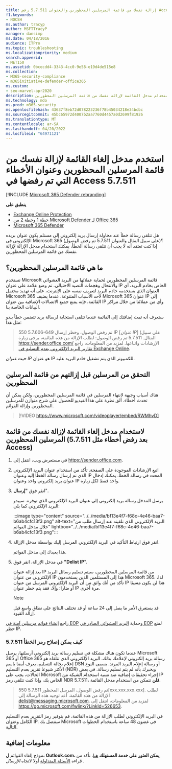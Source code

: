 ```yaml
---
title: إزالة نفسك من قائمة المرسلين المحظورين والعنوان 5.7.511 رفض Access الأخطاء
f1.keywords:
- NOCSH
ms.author: tracyp
author: MSFTTracyP
manager: dansimp
ms.date: 04/18/2016
audience: ITPro
ms.topic: troubleshooting
ms.localizationpriority: medium
search.appverid:
- MET150
ms.assetid: 0bcecdd4-3343-4cc0-9e58-e19d4de515e8
ms.collection:
- M365-security-compliance
- m365initiative-defender-office365
ms.custom:
- seo-marvel-apr2020
description: في هذه المقالة، ستتعلم كيفية استخدام مدخل القائمة لإزالة نفسك من قائمة المرسلين المحظورين Microsoft 365. هذه هي أفضل استجابة لعنوان 5.7.511 تم رفض أخطاء Access.
ms.technology: mdo
ms.prod: m365-security
ms.openlocfilehash: 43637f8eb72d078223236f78b45034218e34bcbc
ms.sourcegitcommit: 45bc65972d4007b2aa7760d4457a0d2699f81926
ms.translationtype: MT
ms.contentlocale: ar-SA
ms.lasthandoff: 04/20/2022
ms.locfileid: "64971121"
---
```

# <a name="use-the-delist-portal-to-remove-yourself-from-the-blocked-senders-list-and-address-57511-access-denied-errors"></a>استخدم مدخل إلغاء القائمة لإزالة نفسك من قائمة المرسلين المحظورين وعنوان الأخطاء التي تم رفضها في Access 5.7.511

[!INCLUDE [Microsoft 365 Defender rebranding](../includes/microsoft-defender-for-office.md)]

**ينطبق على**
- [Exchange Online Protection](exchange-online-protection-overview.md)
- [خطة 1 وخطة 2 من Microsoft Defender لـ Office 365](defender-for-office-365.md)
- [Microsoft 365 Defender](../defender/microsoft-365-defender.md)

هل تتلقى رسالة خطأ عند محاولة إرسال بريد إلكتروني إلى مستلم يكون عنوان بريده الإلكتروني في Microsoft 365 (على سبيل المثال والعنوان 5.7.511 تم رفض الوصول)؟ إذا كنت تعتقد أنه لا يجب أن تتلقى رسالة الخطأ، يمكنك استخدام مدخل الإزالة لإزالة نفسك من قائمة المرسلين المحظورين.

## <a name="what-is-the-blocked-senders-list"></a>ما هي قائمة المرسلين المحظورين؟

تستخدم Microsoft قائمة المرسلين المحظورين لحماية عملائها من البريد العشوائي والانتحال وهجمات التصيد الاحتيالي. تم وضع علامة على عنوان IP الخاص بخادم البريد، أي العنوان الذي يستخدمه خادم البريد لتعريف نفسه على الإنترنت، على أنه تهديد محتمل Microsoft 365 لأحد الأسباب المتنوعة. عندما يضيف Microsoft 365 عنوان IP إلى القائمة، فإنه يمنع جميع الاتصالات الإضافية بين عنوان IP وأي من عملائنا من خلال مراكز البيانات الخاصة بنا.

ستعرف أنه تمت إضافتك إلى القائمة عندما تتلقى استجابة لرسالة بريد تتضمن خطأ يبدو مثل هذا:

> 550 5.7.606-649 تم رفض الوصول، وحظر إرسال IP [_عنوان IP_] (على سبيل المثال. 5.7.511 تم رفض الوصول: لطلب الإزالة من هذه القائمة، يرجى زيارة <https://sender.office.com/> الإرشادات واتباعها. لمزيد من المعلومات، راجع [تقارير البريد الإلكتروني بعدم التسليم في Exchange Online](/Exchange/mail-flow-best-practices/non-delivery-reports-in-exchange-online/non-delivery-reports-in-exchange-online).

حيث  _عنوان IP_ هو عنوان IP للكمبيوتر الذي يتم تشغيل خادم البريد عليه.

## <a name="verify-senders-before-removing-them-from-the-blocked-senders-list"></a>التحقق من المرسلين قبل إزالتهم من قائمة المرسلين المحظورين

هناك أسباب وجيهة لانتهاء المرسلين في قائمة المرسلين المحظورين، ولكن يمكن أن تحدث أخطاء. ألق نظرة على هذا الفيديو للحصول على شرح متوازن للمرسلين المحظورين وإزالة القوائم.
<p>

> [!VIDEO https://www.microsoft.com/videoplayer/embed/RWMhvD]

## <a name="to-use-delist-portal-to-remove-yourself-from-the-blocked-senders-list-after-errors-like-57511-access-denied"></a>لاستخدام مدخل إلغاء القائمة لإزالة نفسك من قائمة المرسلين المحظورين (بعد رفض أخطاء مثل 5.7.511 Access)

1. في مستعرض ويب، انتقل إلى <https://sender.office.com>.

2. اتبع الإرشادات الموجودة على الصفحة. تأكد من استخدام عنوان البريد الإلكتروني الذي تم إرسال رسالة الخطأ إليه وعنوان IP المحدد في رسالة الخطأ. يمكنك إدخال عنوان بريد إلكتروني واحد وعنوان IP واحد فقط لكل زيارة.

3. انقر فوق **"إرسال**".

    يرسل المدخل رسالة بريد إلكتروني إلى عنوان البريد الإلكتروني الذي توفره. سيبدو البريد الإلكتروني كما يلي:

    :::image type="content" source="../../media/bf13e4f7-f68c-4e46-baa7-b6ab4cfc13f3.png" alt-text="البريد الإلكتروني الذي تلقيته عند إرسال طلب من خلال مدخل القوائم" lightbox="../../media/bf13e4f7-f68c-4e46-baa7-b6ab4cfc13f3.png":::

4. انقر فوق ارتباط التأكيد في البريد الإلكتروني المرسل إليك بواسطة مدخل الإزالة.

    هذا يعيدك إلى مدخل القوائم.

5. في مدخل الإزالة، انقر فوق **"Delist IP**".

    بعد إزالة عنوان IP من قائمة المرسلين المحظورين، سيتم تسليم رسائل البريد الإلكتروني من عنوان IP هذا إلى المستلمين الذين يستخدمون Microsoft 365. لذا، تأكد من أنك واثق من أن البريد الإلكتروني المرسل من عنوان IP هذا لن يكون مسيئا أو ضارا؛ وإلا، فقد يتم حظر عنوان IP مرة أخرى.

    > [!NOTE]
    > قد يستغرق الأمر ما يصل إلى 24 ساعة أو قد تختلف النتائج على نطاق واسع قبل إزالة القيود.

راجع [إنشاء قوائم مرسلين آمنة في EOP](create-safe-sender-lists-in-office-365.md) وحماية [البريد العشوائي الصادر في EOP](outbound-spam-controls.md) لمنع حظر IP.

### <a name="how-do-fix-error-code-57511"></a>كيف يمكن إصلاح رمز الخطأ 5.7.511

عندما تكون هناك مشكلة في تسليم رسالة بريد إلكتروني أرسلتها، يرسل Microsoft 365 أو Office 365 رسالة بريد إلكتروني لإعلامك بذلك. البريد الإلكتروني الذي تتلقاه هو إعلام بحالة التسليم، يعرف أيضا باسم DSN أو رسالة إعلام البريد المرتد. يسمى النوع الأكثر شيوعا تقرير بعدم التسليم (NDR) ويخبرك بأنه لم يتم تسليم رسالة. في بعض الحالات، يجب على Microsoft إجراء تحقيقات إضافية ضد نسبة استخدام الشبكة من IP الخاص بك، وإذا كنت تتلقى رمز NDR 5.7.511، **فلن** تتمكن من استخدام مدخل القائمة.

> 550 5.7.511 تم رفض الوصول، المرسل المحظور[xxx.xxx.xxx.xxx]. لطلب الإزالة من هذه القائمة، أعد توجيه هذه الرسالة إلى delist@messaging.microsoft.com. لمزيد من المعلومات، انتقل إلى <https://go.microsoft.com/fwlink/?LinkId=526653>.

في البريد الإلكتروني لطلب الإزالة من هذه القائمة، قم بتوفير رمز التقرير بعدم التسليم الكامل وعنوان IP. ستتصل بك Microsoft في غضون 48 ساعة باستخدام الخطوات التالية.

## <a name="more-information"></a>معلومات إضافية

نموذج إلغاء القوائم **ل Outlook.com، يمكن العثور على خدمة المستهلك** [هنا](https://support.microsoft.com/supportrequestform/8ad563e3-288e-2a61-8122-3ba03d6b8d75). تأكد من قراءة [الأسئلة المتداولة](https://sendersupport.olc.protection.outlook.com/pm/troubleshooting.aspx) أولا لاتجاه _الإرسال_ .

